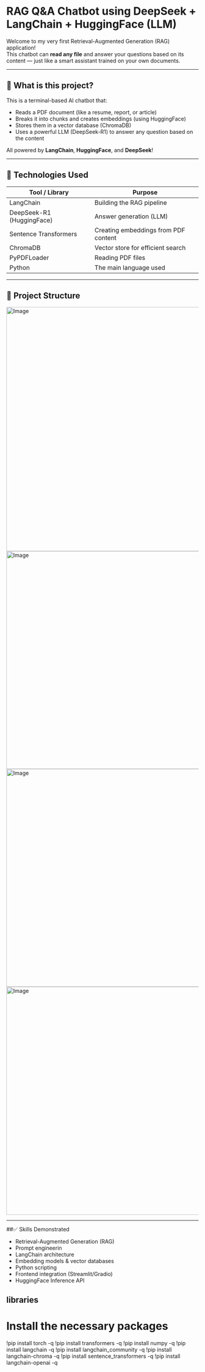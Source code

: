 # RAG Q&A Chatbot using DeepSeek + LangChain + HuggingFace (LLM)

Welcome to my very first Retrieval-Augmented Generation (RAG) application!  
This chatbot can **read any file** and answer your questions based on its content — just like a smart assistant trained on your own documents.

---

## 🚀 What is this project?

This is a terminal-based AI chatbot that:
- Reads a PDF document (like a resume, report, or article)
- Breaks it into chunks and creates embeddings (using HuggingFace)
- Stores them in a vector database (ChromaDB)
- Uses a powerful LLM (DeepSeek-R1) to answer any question based on the content

All powered by **LangChain**, **HuggingFace**, and **DeepSeek**!

---

## 🧠 Technologies Used

| Tool / Library           | Purpose                                   |
|--------------------------|-------------------------------------------|
| LangChain                | Building the RAG pipeline                 |
| DeepSeek-R1 (HuggingFace)| Answer generation (LLM)                   |
| Sentence Transformers    | Creating embeddings from PDF content      |
| ChromaDB                 | Vector store for efficient search         |
| PyPDFLoader              | Reading PDF files                         |
| Python                   | The main language used                    |

---

## 📁 Project Structure


<img width="1839" height="639" alt="Image" src="https://github.com/user-attachments/assets/e37fa5a6-8eca-48e1-a1fa-ed585d69de8e" />
<img width="1770" height="570" alt="Image" src="https://github.com/user-attachments/assets/fb044c79-b758-4269-87cc-4f802ef2c715" />
<img width="1779" height="570" alt="Image" src="https://github.com/user-attachments/assets/35579a14-1b05-44ec-bb8c-2104c5ea6472" />
<img width="1818" height="597" alt="Image" src="https://github.com/user-attachments/assets/5e41995a-2e35-4eca-bfb6-576b07e2fde3" />

---

##✅ Skills Demonstrated
 - Retrieval-Augmented Generation (RAG)
 - Prompt engineerin
 - LangChain architecture
 - Embedding models & vector databases
 - Python scripting
 - Frontend integration (Streamlit/Gradio)
 - HuggingFace Inference API


## libraries 
# Install the necessary packages
!pip install torch -q
!pip install transformers -q
!pip install numpy -q
!pip install langchain -q
!pip install langchain_community -q
!pip install langchain-chroma -q
!pip install sentence_transformers -q
!pip install langchain-openai -q
